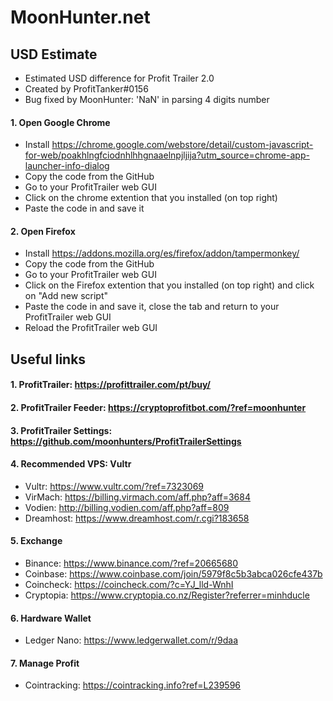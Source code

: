 # MoonHunter.net

## USD Estimate

* Estimated USD difference for Profit Trailer 2.0
* Created by ProfitTanker#0156
* Bug fixed by MoonHunter: 'NaN' in parsing 4 digits number 

#### 1. Open Google Chrome
* Install https://chrome.google.com/webstore/detail/custom-javascript-for-web/poakhlngfciodnhlhhgnaaelnpjljija?utm_source=chrome-app-launcher-info-dialog
* Copy the code from the GitHub
* Go to your ProfitTrailer web GUI
* Click on the chrome extention that you installed (on top right)
* Paste the code in and save it

#### 2. Open Firefox
* Install https://addons.mozilla.org/es/firefox/addon/tampermonkey/
* Copy the code from the GitHub
* Go to your ProfitTrailer web GUI
* Click on the Firefox extention that you installed (on top right) and click on "Add new script"
* Paste the code in and save it, close the tab and return to your ProfitTrailer web GUI
* Reload the ProfitTrailer web GUI



## Useful links

#### 1. ProfitTrailer: https://profittrailer.com/pt/buy/

#### 2. ProfitTrailer Feeder: https://cryptoprofitbot.com/?ref=moonhunter

#### 3. ProfitTrailer Settings: https://github.com/moonhunters/ProfitTrailerSettings

#### 4. Recommended VPS: Vultr
* Vultr: https://www.vultr.com/?ref=7323069
* VirMach: https://billing.virmach.com/aff.php?aff=3684
* Vodien: http://billing.vodien.com/aff.php?aff=809
* Dreamhost: https://www.dreamhost.com/r.cgi?183658
	
	
#### 5. Exchange
* Binance: https://www.binance.com/?ref=20665680
* Coinbase: https://www.coinbase.com/join/5979f8c5b3abca026cfe437b
* Coincheck: https://coincheck.com/?c=YJ_lld-WnhI
* Cryptopia: https://www.cryptopia.co.nz/Register?referrer=minhducle


#### 6. Hardware Wallet
* Ledger Nano: https://www.ledgerwallet.com/r/9daa


#### 7. Manage Profit
* Cointracking: https://cointracking.info?ref=L239596
